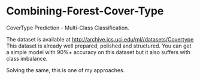 # Combining-Forest-Cover-Type
CoverType Prediction - Multi-Class Classification.

The dataset is available at http://archive.ics.uci.edu/ml//datasets/Covertype 
This dataset is already well prepared, polished and structured. You can get a simple model with 90%+ accuracy on this dataset but it also suffers with class imbalance.

Solving the same, this is one of my approaches.
